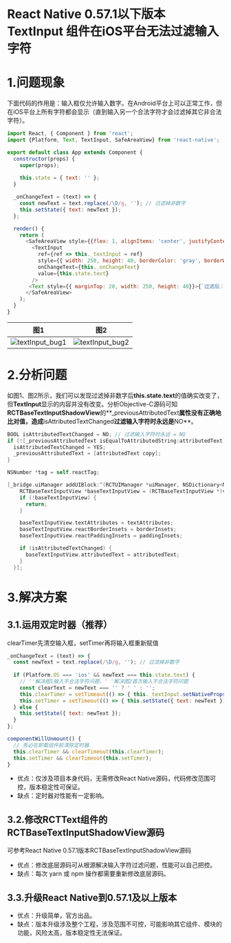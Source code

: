 # React Native 0.57.1以下版本 TextInput 组件在iOS平台无法过滤输入字符

# 1.问题现象
下面代码的作用是：输入框仅允许输入数字。在Android平台上可以正常工作，但在iOS平台上所有字符都会显示（直到输入另一个合法字符才会过滤掉其它非合法字符）。
```javascript
import React, { Component } from 'react';
import {Platform, Text, TextInput, SafeAreaView} from 'react-native';

export default class App extends Component {
  constructor(props) {
    super(props);
    
    this.state = { text: '' };
  }

  _onChangeText = (text) => {
    const newText = text.replace(/\D/g, ''); // 过滤掉非数字
    this.setState({ text: newText });
  };

  render() {
    return (
      <SafeAreaView style={{flex: 1, alignItems: 'center', justifyContent: 'center'}}>
        <TextInput
          ref={ref => this._textInput = ref}
          style={{ width: 250, height: 40, borderColor: 'gray', borderWidth: 1 }}
          onChangeText={this._onChangeText}
          value={this.state.text}
        />
       <Text style={{ marginTop: 20, width: 250, height: 40}}>{`过滤后：${this.state.text}`}</Text>
      </SafeAreaView>
    );
  }
}
```

|   图1  |  图2  |
|  ----  | ----  |
| ![textInput_bug1](https://github.com/cp110/Docs/blob/master/React%20Native/Screenshots/textInput_bug1.png) | ![textInput_bug2](https://github.com/cp110/Docs/blob/master/React%20Native/Screenshots/textInput_bug2.png) |

# 2.分析问题

如图1、图2所示，我们可以发现过滤掉非数字后**this.state.text**的值确实改变了，但**TextInput**显示的内容并没有改变。分析Objective-C源码可知**RCTBaseTextInputShadowView**的**_previousAttributedText**属性没有正确地比对值，造成**isAttributedTextChanged**过滤输入字符时永远是**NO**。

``` objective-c
BOOL isAttributedTextChanged = NO; // 过滤输入字符时永远 = NO
if (![_previousAttributedText isEqualToAttributedString:attributedText]) {// ←有问题
  isAttributedTextChanged = YES;
  _previousAttributedText = [attributedText copy];
}

NSNumber *tag = self.reactTag;

[_bridge.uiManager addUIBlock:^(RCTUIManager *uiManager, NSDictionary<NSNumber *, UIView *> *viewRegistry) {
    RCTBaseTextInputView *baseTextInputView = (RCTBaseTextInputView *)viewRegistry[tag];
    if (!baseTextInputView) {
      return;
    }

    baseTextInputView.textAttributes = textAttributes;
    baseTextInputView.reactBorderInsets = borderInsets;
    baseTextInputView.reactPaddingInsets = paddingInsets;

    if (isAttributedTextChanged) {
      baseTextInputView.attributedText = attributedText;
    }
  }];
```

# 3.解决方案
## 3.1.运用双定时器（推荐）
clearTimer先清空输入框，setTimer再将输入框重新赋值
```javascript
_onChangeText = (text) => {
  const newText = text.replace(/\D/g, ''); // 过滤掉非数字
  
  if (Platform.OS === 'ios' && newText === this.state.text) {
    // ''解决图1输入不合法字符问题，' '解决图2首次输入不合法字符问题
    const clearText = newText === '' ? ' ' : '';
    this.clearTimer = setTimeout(() => { this._textInput.setNativeProps({text: clearText}); }, 10);
    this.setTimer = setTimeout(() => { this.setState({ text: newText }); }, 50);
  } else {
    this.setState({ text: newText });
  }
};

componentWillUnmount() {
  // 务必在卸载组件前清除定时器
  this.clearTimer && clearTimeout(this.clearTimer);
  this.setTimer && clearTimeout(this.setTimer);
}
```

* 优点：仅涉及项目本身代码，无需修改React Native源码，代码修改范围可控，版本稳定性可保证。
* 缺点：定时器对性能有一定影响。

## 3.2.修改RCTText组件的RCTBaseTextInputShadowView源码
可参考React Native 0.57.1版本RCTBaseTextInputShadowView源码

* 优点：修改底层源码可从根源解决输入字符过滤问题，性能可以自己把控。
* 缺点：每次 yarn 或 npm 操作都需要重新修改底层源码。

## 3.3.升级React Native到0.57.1及以上版本

* 优点：升级简单，官方出品。
* 缺点：版本升级涉及整个工程，涉及范围不可控，可能影响其它组件、模块的功能，风险太高，版本稳定性无法保证。
